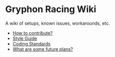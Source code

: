 # Gryphon Racing Wiki
A wiki of setups, known issues, workarounds, etc.

- [How to contribute?](./CONTRIBUTING.md)
- [Style Guide](./style/StyleGuide.md)
- [Coding Standards](./CodingStandards.md)
- [What are some future plans?](./FuturePlans.md)
